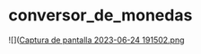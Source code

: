 # conversor_de_monedas
![]([Captura de pantalla 2023-06-24 191502.png](https://raw.githubusercontent.com/Danielmv19/conversor_de_monedas/master/20230624.png
)
